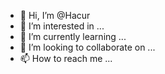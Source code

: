 - 👋 Hi, I’m @Hacur
- 👀 I’m interested in ...
- 🌱 I’m currently learning ...
- 💞️ I’m looking to collaborate on ...
- 📫 How to reach me ...

<!---
Hacur/Hacur is a ✨ special ✨ repository because its `README.md` (this file) appears on your GitHub profile.
You can click the Preview link to take a look at your changes.
--->
